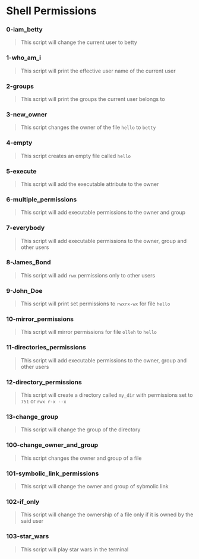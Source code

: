 # Shell Permissions 

### 0-iam_betty
> This script will change the current user to betty 

### 1-who_am_i
> This script will print the effective user name of the current user

### 2-groups 
> This script will print the groups the current user belongs to 

### 3-new_owner
> This script changes the owner of the file `hello` to `betty`

### 4-empty
> This script creates an empty file called `hello`

### 5-execute
> This script will add the executable attribute to the owner

### 6-multiple_permissions
> This script will add executable permissions to the owner and group

### 7-everybody
> This script will add executable permissions to the owner, group and other users

### 8-James_Bond 
> This script will add `rwx` permissions only to other users

### 9-John_Doe
> This script will print set permissions to `rwxrx-wx` for file `hello`

### 10-mirror_permissions
> This script will mirror permissions for file `olleh` to `hello`

### 11-directories_permissions
> This script will add executable permissions to the owner, group and other users

### 12-directory_permissions
> This script will create a directory called `my_dir` with permissions set to `751` or `rwx r-x --x`

### 13-change_group
> This script will change the group of the directory

### 100-change_owner_and_group
> This script changes the owner and group of a file

### 101-symbolic_link_permissions
> This script will change the owner and group of sybmolic link

### 102-if_only
> This script will change the ownership of a file only if it is owned by the said user

### 103-star_wars
> This script will play star wars in the terminal
